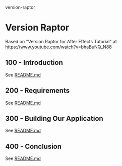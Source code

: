 version-raptor
# Version Raptor

Based on "Version Raptor for After Effects Tutorial" at https://www.youtube.com/watch?v=bhaBuNQ_N88

## 100 - Introduction

See [README.md](./100/README.md)

## 200 - Requirements

See [README.md](./200/README.md)

## 300 - Building Our Application

See [README.md](./300/README.md)

## 400 - Conclusion

See [README.md](./400/README.md)
